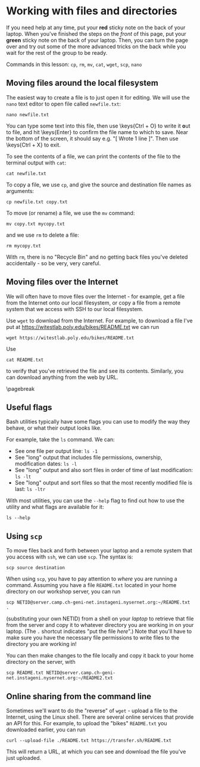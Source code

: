 # Working with files and directories
                                                                                
If you need help at any time, put your **red** sticky note on the back of your 
laptop. When you've finished the steps on the _front_ of this page, put your 
**green** sticky note on the back of your laptop. Then, you can turn the page 
over and try out some of the more advanced tricks on the back while you wait 
for the rest of the group to be ready.                                          
                                                                                
Commands in this lesson: `cp`, `rm`, `mv`, `cat`, `wget`, `scp`, `nano`                                     

## Moving files around the local filesystem

The easiest way to create a file is to just open it for editing. We will 
use the `nano` text editor to open file called `newfile.txt`:

```
nano newfile.txt
```

You can type some text into this file, then use \keys{Ctrl + O} to write it 
**o**ut to file, and hit \keys{Enter} to confirm the file name to which to save.
Near the bottom of the screen, it should say e.g. "[ Wrote 1 line ]".
Then use \keys{Ctrl + X} to exit.

To see the contents of a file, we can print the contents of the file 
to the terminal output with `cat`:

```
cat newfile.txt
```

To copy a file, we use `cp`, and give the source and destination file names
as arguments:

```
cp newfile.txt copy.txt
```

To move (or rename) a file, we use the `mv` command:

```
mv copy.txt mycopy.txt
```

and we use `rm` to delete a file:

```
rm mycopy.txt
```

With `rm`, there is no "Recycle Bin" and no getting back files you've 
deleted accidentally - so be very, very careful.

## Moving files over the Internet

We will often have to move files over the Internet - for example, get a file
from the Internet onto our local filesystem, or copy a file from a remote
system that we access with SSH to our local filesystem.

Use `wget` to download from the Internet. 
For example, to download a file I've put at 
https://witestlab.poly.edu/bikes/README.txt
we can run

```
wget https://witestlab.poly.edu/bikes/README.txt
```

Use

```
cat README.txt
```

to verify that you've retrieved the file and see its contents.
Similarly, you can download anything from the web by URL.

\pagebreak

## Useful flags

Bash utilities typically have some flags you can use to modify the way 
they behave, or what their output looks like. 

For example, take the `ls` command. We can:

* See one file per output line: `ls -1`
* See "long" output that includes file permissions, ownership, modification dates: `ls -l`
* See "long" output and also sort files in order of time of last modification: `ls -lt`
* See "long" output and sort files so that the most recently modified file is last: `ls -ltr`

With most utilities, you can use the `--help` flag to find out how to use 
the utility and what flags are available for it:

```
ls --help
```

## Using `scp`

To move files back and forth between your laptop and a remote system that 
you access with `ssh`, we can use `scp`. The syntax is:

```
scp source destination
```

When using `scp`, you have to pay attention to _where_ you are running a
command. Assuming you have a file `README.txt` located in your home directory
on our workshop server, you can run

```
scp NETID@server.camp.ch-geni-net.instageni.nysernet.org:~/README.txt .
```

(substituting your own NETID) 
from a shell on your _laptop_ to retrieve that file from the server and copy it to whatever
directory you are working in on your laptop. (The `.` shortcut indicates
"put the file _here_".) Note that you'll have to make sure you have the 
necessary file permissions to write files to the directory you are working in!

You can then make changes to the file locally and copy it back to your 
home directory on the server, with

                                                                                
```                                                                             
scp README.txt NETID@server.camp.ch-geni-net.instageni.nysernet.org:~/README2.txt         
```                                                                             
 

## Online sharing from the command line

Sometimes we'll want to do the "reverse" of `wget` - upload a file to the Internet, 
using the Linux shell. There are several online services that provide an 
API for this. For example, to upload the "bikes" `README.txt` you 
downloaded earlier, you can run

```
curl --upload-file ./README.txt https://transfer.sh/README.txt
```

This will return a URL, at which you can see and download the file you've just 
uploaded.
